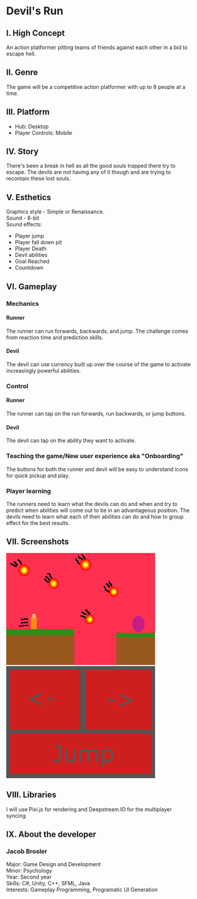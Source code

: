 # Devil's Run
## I. High Concept
An action platformer pitting teams of friends against each other in a bid to escape hell.

## II. Genre
The game will be a competitive action platformer with up to 8 people at a time.

## III. Platform
* Hub: Desktop
* Player Controls: Mobile

## IV. Story
There's been a break in hell as all the good souls trapped there try to escape. The devils are not having any of it though and are trying to recontain these lost souls.

## V. Esthetics
Graphics style - Simple or Renaissance.<br>
Sound - 8-bit<br>
Sound effects: 
* Player jump
* Player fall down pit
* Player Death
* Devil abilities
* Goal Reached
* Countdown

## VI. Gameplay

### Mechanics
#### Runner
The runner can run forwards, backwards, and jump. The challenge comes from reaction time and
prediction
skills.
#### Devil
The devil can use currency built up over the course of the game to activate increasingly powerful
abilities.

### Control
#### Runner
The runner can tap on the run forwards, run backwards, or jump buttons.
#### Devil
The devil can tap on the ability they want to activate.

### Teaching the game/New user experience aka "Onboarding"
The buttons for both the runner and devil will be easy to understand icons for quick pickup and play.

### Player learning
The runners need to learn what the devils can do and when and try to predict when abilities will come out to be in an advantageous position. The devils need to learn what each of their abilities can do and how to group effect for the best results.

## VII. Screenshots
![A mockup of the main game.](https://github.com/C0dedSurvivor/235ProjectRepo/blob/master/media/gamescreen.jpg "A mockup of the main game.")
![A mockup of the player controller.](https://github.com/C0dedSurvivor/235ProjectRepo/blob/master/media/gamepad.jpg "A mockup of the player controller.")

## VIII. Libraries
I will use Pixi.js for rendering and Deepstream.IO for the multiplayer syncing.

## IX. About the developer
### Jacob Brosler
Major: Game Design and Development<br>
Minor: Psychology<br>
Year: Second year<br>
Skills: C#, Unity, C++, SFML, Java<br>
Interests: Gameplay Programming, Programatic UI Generation
